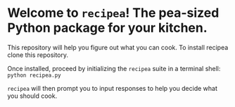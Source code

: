 # Welcome to `recipea`! The pea-sized Python package for your kitchen.

This repository will help you figure out what you can cook. To install recipea clone this repository.
 
 Once installed, proceed by initializing the `recipea` suite in a terminal shell:
 `python recipea.py`
 
 `recipea` will then prompt you to input responses to help you decide what you should cook. 
